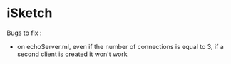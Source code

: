 iSketch
=======

Bugs to fix :
- on echoServer.ml, even if the number of connections is equal to 3, if a second client is created it won't work
